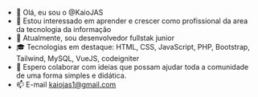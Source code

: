 - 👋 Olá, eu sou o @KaioJAS
- 👀 Estou interessado em aprender e crescer como profissional da area da tecnologia da informação
- 🌱 Atualmente, sou desenvolvedor fullstak junior
- 🎓 Tecnologias em destaque: HTML, CSS, JavaScript, PHP, Bootstrap, Tailwind, MySQL, VueJS, codeigniter
- 💞️ Espero colaborar com ideias que possam ajudar toda a comunidade de uma forma simples e didática.
- 📫 E-mail kaiojas1@gmail.com

<!---
KaioJAS/KaioJAS is a ✨ special ✨ repository because its `README.md` (this file) appears on your GitHub profile.
You can click the Preview link to take a look at your changes.
--->
